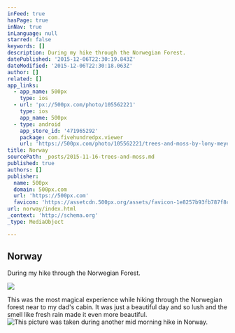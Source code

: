 ```yaml
---
inFeed: true
hasPage: true
inNav: true
inLanguage: null
starred: false
keywords: []
description: During my hike through the Norwegian Forest.
datePublished: '2015-12-06T22:30:19.843Z'
dateModified: '2015-12-06T22:30:18.063Z'
author: []
related: []
app_links:
  - app_name: 500px
    type: ios
  - url: 'px://500px.com/photo/105562221'
    type: ios
    app_name: 500px
  - type: android
    app_store_id: '471965292'
    package: com.fivehundredpx.viewer
    url: 'https://500px.com/photo/105562221/trees-and-moss-by-lony-meyer'
title: Norway
sourcePath: _posts/2015-11-16-trees-and-moss.md
published: true
authors: []
publisher:
  name: 500px
  domain: 500px.com
  url: 'https://500px.com'
  favicon: 'https://assetcdn.500px.org/assets/favicon-1e8257b93fb787f8ceb66b5522ee853c.ico'
url: norway/index.html
_context: 'http://schema.org'
_type: MediaObject

---
```

<article style=""><h1>Norway</h1><p>During my hike through the Norwegian Forest.</p><img src="https://drscdn.500px.org/photo/105562221/m%3D2048/071725eff96555ff2440c9664b12e4b9" /></article>

This was the most magical experience while hiking through the Norwegian forest near to my dad's cabin. It was just a beautiful day and so lush and the smell like fresh rain made it even more beautiful.
![This picture was taken during another mid morning hike in Norway.](https://the-grid-user-content.s3-us-west-2.amazonaws.com/85551461-f4cb-4bb6-b1e5-df162dd91489.jpg)
